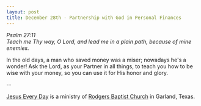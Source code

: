 ```yaml
---
layout: post
title: December 28th - Partnership with God in Personal Finances
---
```


_Psalm 27:11  
Teach me Thy way, O Lord, and lead me in a plain path, because of
mine enemies._

In the old days, a man who saved money was a miser; nowadays he's a
wonder! Ask the Lord, as your Partner in all things, to teach you how
to be wise with your money, so you can use it for His honor and
glory.

 --

<a href=http://jesuseveryday.net>Jesus Every Day</a> is a ministry of <a href=http://rodgersbaptist.net>Rodgers Baptist Church</a> in Garland, Texas.
